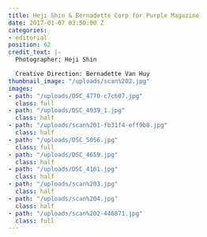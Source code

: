 ```yaml
---
title: Heji Shin & Bernadette Corp for Purple Magazine
date: 2017-01-07 03:50:00 Z
categories:
- editorial
position: 62
credit_text: |-
  Photographer: Heji Shin

  Creative Direction: Bernadette Van Huy
thumbnail_image: "/uploads/scan%202.jpg"
images:
- path: "/uploads/DSC_4770-c7c607.jpg"
  class: full
- path: "/uploads/DSC_4939_1.jpg"
  class: half
- path: "/uploads/scan%201-fb31f4-eff9b8.jpg"
  class: half
- path: "/uploads/DSC_5056.jpg"
  class: full
- path: "/uploads/DSC_4659.jpg"
  class: half
- path: "/uploads/DSC_4161.jpg"
  class: half
- path: "/uploads/scan%203.jpg"
  class: half
- path: "/uploads/scan%204.jpg"
  class: half
- path: "/uploads/scan%202-446871.jpg"
  class: full
---
```


